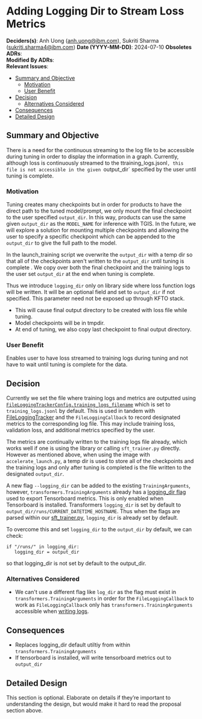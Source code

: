 # Adding Logging Dir to Stream Loss Metrics

**Deciders(s)**:  Anh Uong (anh.uong@ibm.com), Sukriti Sharma (sukriti.sharma4@ibm.com)
**Date (YYYY-MM-DD)**:  2024-07-10
**Obsoletes ADRs**:  
**Modified By ADRs**:  
**Relevant Issues**: 

- [Summary and Objective](#summary-and-objective)
  - [Motivation](#motivation)
  - [User Benefit](#user-benefit)
- [Decision](#decision)
  - [Alternatives Considered](#alternatives-considered)
- [Consequences](#consequences)
- [Detailed Design](#detailed-design)

## Summary and Objective

There is a need for the continuous streaming to the log file to be accessible during tuning in order to display the information in a graph. Currently, although loss is continuously streamed to the ttraining_logs.jsonl`, this file is not accessible in the given `output_dir` specified by the user until tuning is complete.


### Motivation

Tuning creates many checkpoints but in order for products to have the direct path to the tuned model/prompt, we only mount the final checkpoint to the user specified `output_dir`. In this way, products can use the same given `output_dir` as the `MODEL_NAME` for inference with TGIS. In the future, we will explore a solution for mounting multiple checkpoints and allowing the user to specify a specific checkpoint which can be appended to the `output_dir` to give the full path to the model.

In the launch_training script we overwrite the `output_dir` with a temp dir so that all of the checkpoints aren't written to the `output_dir` until tuning is complete . We copy over both the final checkpoint and the training logs to the user set `output_dir` at the end when tuning is complete.

Thus we  introduce `logging_dir` only on library side where loss function logs will be written. It will be an optional field and set to `output_dir` if not specified. This parameter need not be exposed up through KFTO stack.

- This will cause final output directory to be created with loss file while tuning.
- Model checkpoints will be in tmpdir.
- At end of tuning, we also copy last checkpoint to final output directory.
 

### User Benefit

Enables user to have loss streamed to training logs during tuning and not have to wait until tuning is complete for the data.

## Decision

Currently we set the file where training logs and metrics are outputted using [`FileLoggingTrackerConfig.training_logs_filename`](https://github.com/foundation-model-stack/fms-hf-tuning/blob/bf22a2f91f06d8cb4d50c925ec83b3f24337c9f3/tuning/config/tracker_configs.py#L20-L21) which is set to `training_logs.jsonl` by default. This is used in tandem with [FileLoggingTracker](https://github.com/foundation-model-stack/fms-hf-tuning/blob/bf22a2f91f06d8cb4d50c925ec83b3f24337c9f3/tuning/trackers/filelogging_tracker.py#L32) and the `FileLoggingCallback` to record designated metrics to the corresponding log file. This may include training loss, validation loss, and additional metrics specified by the user. 

The metrics are continually written to the training logs file already, which works well if one is using the library or calling `sft_trainer.py` directly. However as mentioned above, when using the image with `accelerate_launch.py`, a temp dir is used to store all of the checkpoints and the training logs and only after tuning is completed is the file written to the designated `output_dir`.

A new flag `--logging_dir` can be added to the existing `TrainingArguments`, however, `transformers.TrainingArguments` already has a [logging_dir flag](https://github.com/huggingface/transformers/blob/v4.42.4/src/transformers/training_args.py#L307-L309) used to export Tensorboard metrics. This is only enabled when Tensorboard is installed. Transformers `logging_dir` is set by default to `output_dir/runs/CURRENT_DATETIME_HOSTNAME`. Thus when the flags are parsed within our [sft_trainer.py](https://github.com/foundation-model-stack/fms-hf-tuning/blob/main/tuning/sft_trainer.py#L409), `logging_dir` is already set by default.

To overcome this and set `logging_dir` to the `output_dir` by default, we can check:
```
if "/runs/" in logging_dir:
   logging_dir = output_dir
```
so that logging_dir is not set by default to the output_dir.

### Alternatives Considered

- We can't use a different flag like `log_dir` as the flag must exist in `transformers.TrainingArguments` in order for the `FileLoggingCallback` to work as `FileLoggingCallback` only has `transformers.TrainingArguments` accessible when [writing logs](https://github.com/foundation-model-stack/fms-hf-tuning/blob/main/tuning/trackers/filelogging_tracker.py#L37).

## Consequences

- Replaces logging_dir default utiltiy from within `transformers.TrainingArguments`
- If tensorboard is installed, will write tensorboard metrics out to `output_dir`


## Detailed Design

This section is optional. Elaborate on details if they’re important to understanding the design, but would make it hard to read the proposal section above.

